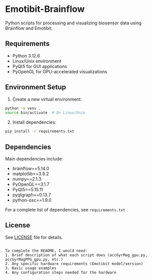 # Emotibit-Brainflow

Python scripts for processing and visualizing biosensor data using Brainflow and Emotibit.

## Requirements

- Python 3.12.6
- Linux/Unix environment
- PyQt5 for GUI applications
- PyOpenGL for GPU-accelerated visualizations

## Environment Setup

1. Create a new virtual environment:

```bash
python -m venv .
source bin/activate  # On Linux/Unix
```

2. Install dependencies:

```bash
pip install -r requirements.txt
```

## Dependencies

Main dependencies include:
- brainflow==5.14.0
- matplotlib==3.9.2
- numpy==2.1.3
- PyOpenGL==3.1.7
- PyQt5==5.15.11
- pyqtgraph==0.13.7
- python-osc==1.9.0

For a complete list of dependencies, see `requirements.txt`

## License

See [LICENSE](LICENSE) file for details.
```

To complete the README, I would need:
1. Brief description of what each script does (accGyrMag_gpu.py, accGyrMagPPG_gpu.py, etc.)
2. Any specific hardware requirements (Emotibit model/version)
3. Basic usage examples
4. Any configuration steps needed for the hardware


